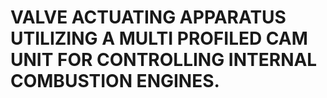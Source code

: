 # VALVE ACTUATING APPARATUS UTILIZING A MULTI PROFILED CAM UNIT FOR CONTROLLING INTERNAL COMBUSTION ENGINES.